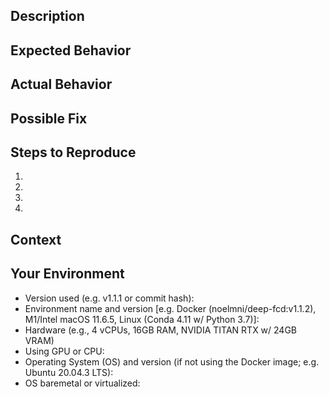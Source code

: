 <!--- Provide a general summary of the issue in the Title above -->

## Description
<!--- Provide a more detailed introduction to the issue itself, and why you consider it to be a bug -->

## Expected Behavior
<!--- Tell us what should happen -->

## Actual Behavior
<!--- Tell us what happens instead -->

## Possible Fix
<!--- Not obligatory, but suggest a fix or reason for the bug -->

## Steps to Reproduce
<!--- Provide a link to a live example/screenshot, or an unambiguous set of steps to -->
<!--- reproduce this bug. Include code to reproduce, if relevant -->
1.
2.
3.
4.

## Context
<!--- How has this bug affected you? What were you trying to accomplish? -->

## Your Environment
<!--- Include as many relevant details about the environment you experienced the bug in -->
* Version used (e.g. v1.1.1 or commit hash):
* Environment name and version [e.g. Docker (noelmni/deep-fcd:v1.1.2), M1/Intel macOS 11.6.5, Linux (Conda 4.11 w/ Python 3.7)]:
* Hardware (e.g., 4 vCPUs, 16GB RAM, NVIDIA TITAN RTX w/ 24GB VRAM)
* Using GPU or CPU:
* Operating System (OS) and version (if not using the Docker image; e.g. Ubuntu 20.04.3 LTS):
* OS baremetal or virtualized: